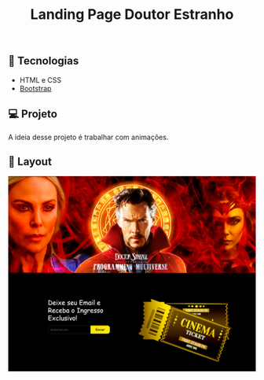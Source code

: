 <h1 align="center"> Landing Page Doutor Estranho </h1>

<br>

## 🚀 Tecnologias

- HTML e CSS
- [Bootstrap](https://getbootstrap.com/)

## 💻 Projeto

A ideia desse projeto é trabalhar com animações.

## 🔖 Layout

![Landing Page Doutor Estranho](/assets/images/landing-Page-doutor-estranho.png "Landing Page Doutor Estranho")
